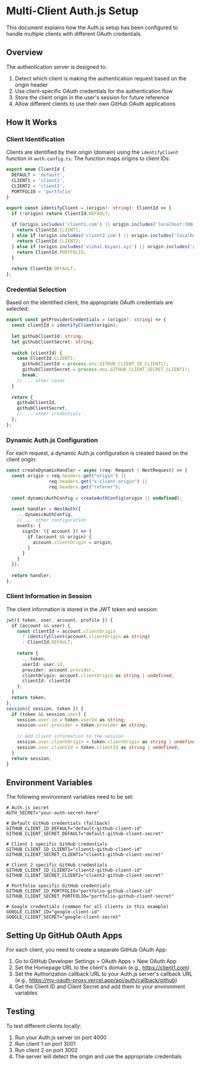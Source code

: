 # Multi-Client Auth.js Setup

This document explains how the Auth.js setup has been configured to handle multiple clients with different OAuth credentials.

## Overview

The authentication server is designed to:

1. Detect which client is making the authentication request based on the origin header
2. Use client-specific OAuth credentials for the authentication flow
3. Store the client origin in the user's session for future reference
4. Allow different clients to use their own GitHub OAuth applications

## How It Works

### Client Identification

Clients are identified by their origin (domain) using the `identifyClient` function in `auth.config.ts`. The function maps origins to client IDs:

```typescript
export enum ClientId {
  DEFAULT = 'default',
  CLIENT1 = 'client1',
  CLIENT2 = 'client2',
  PORTFOLIO = 'portfolio'
}

export const identifyClient = (origin?: string): ClientId => {
  if (!origin) return ClientId.DEFAULT;
  
  if (origin.includes('client1.com') || origin.includes('localhost:3001')) {
    return ClientId.CLIENT1;
  } else if (origin.includes('client2.com') || origin.includes('localhost:3002')) {
    return ClientId.CLIENT2;
  } else if (origin.includes('vishal.biyani.xyz') || origin.includes('github.io')) {
    return ClientId.PORTFOLIO;
  }
  
  return ClientId.DEFAULT;
};
```

### Credential Selection

Based on the identified client, the appropriate OAuth credentials are selected:

```typescript
export const getProviderCredentials = (origin?: string) => {
  const clientId = identifyClient(origin);
  
  let githubClientId: string;
  let githubClientSecret: string;
  
  switch (clientId) {
    case ClientId.CLIENT1:
      githubClientId = process.env.GITHUB_CLIENT_ID_CLIENT1!;
      githubClientSecret = process.env.GITHUB_CLIENT_SECRET_CLIENT1!;
      break;
    // ... other cases
  }
  
  return {
    githubClientId,
    githubClientSecret,
    // ... other credentials
  };
};
```

### Dynamic Auth.js Configuration

For each request, a dynamic Auth.js configuration is created based on the client origin:

```typescript
const createDynamicHandler = async (req: Request | NextRequest) => {
  const origin = req.headers.get("origin") || 
                req.headers.get("x-client-origin") || 
                req.headers.get("referer");
                
  const dynamicAuthConfig = createAuthConfig(origin || undefined);
  
  const handler = NextAuth({
    ...dynamicAuthConfig,
    // ... other configuration
    events: {
      signIn: ({ account }) => {
        if (account && origin) {
          account.clientOrigin = origin;
        }
      }
    }
  });
  
  return handler;
};
```

### Client Information in Session

The client information is stored in the JWT token and session:

```typescript
jwt({ token, user, account, profile }) {
  if (account && user) {
    const clientId = account.clientOrigin 
      ? identifyClient(account.clientOrigin as string)
      : ClientId.DEFAULT;
      
    return {
      ...token,
      userId: user.id,
      provider: account.provider,
      clientOrigin: account.clientOrigin as string | undefined,
      clientId: clientId
    };
  }
  return token;
},
session({ session, token }) {
  if (token && session.user) {
    session.user.id = token.userId as string;
    session.user.provider = token.provider as string;
    
    // Add client information to the session
    session.user.clientOrigin = token.clientOrigin as string | undefined;
    session.user.clientId = token.clientId as string | undefined;
  }
  return session;
}
```

## Environment Variables

The following environment variables need to be set:

```
# Auth.js secret
AUTH_SECRET="your-auth-secret-here"

# Default GitHub credentials (fallback)
GITHUB_CLIENT_ID_DEFAULT="default-github-client-id"
GITHUB_CLIENT_SECRET_DEFAULT="default-github-client-secret"

# Client 1 specific GitHub credentials
GITHUB_CLIENT_ID_CLIENT1="client1-github-client-id"
GITHUB_CLIENT_SECRET_CLIENT1="client1-github-client-secret"

# Client 2 specific GitHub credentials
GITHUB_CLIENT_ID_CLIENT2="client2-github-client-id"
GITHUB_CLIENT_SECRET_CLIENT2="client2-github-client-secret"

# Portfolio specific GitHub credentials
GITHUB_CLIENT_ID_PORTFOLIO="portfolio-github-client-id"
GITHUB_CLIENT_SECRET_PORTFOLIO="portfolio-github-client-secret"

# Google credentials (common for all clients in this example)
GOOGLE_CLIENT_ID="google-client-id"
GOOGLE_CLIENT_SECRET="google-client-secret"
```

## Setting Up GitHub OAuth Apps

For each client, you need to create a separate GitHub OAuth App:

1. Go to GitHub Developer Settings > OAuth Apps > New OAuth App
2. Set the Homepage URL to the client's domain (e.g., https://client1.com)
3. Set the Authorization callback URL to your Auth.js server's callback URL (e.g., https://my-oauth-proxy.vercel.app/api/auth/callback/github)
4. Get the Client ID and Client Secret and add them to your environment variables

## Testing

To test different clients locally:

1. Run your Auth.js server on port 4000
2. Run client 1 on port 3001
3. Run client 2 on port 3002
4. The server will detect the origin and use the appropriate credentials
